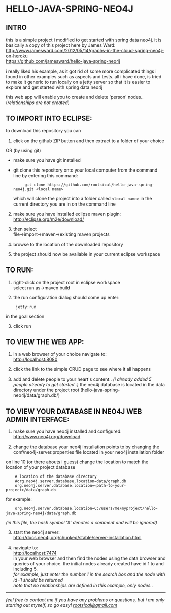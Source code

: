 HELLO-JAVA-SPRING-NEO4J
====

INTRO
----
this is a simple project i modified to get started with spring data neo4j.
it is basically a copy of this project here by James Ward:  
<http://www.jamesward.com/2012/05/14/graphs-in-the-cloud-spring-neo4j-on-heroku>  
<https://github.com/jamesward/hello-java-spring-neo4j>

i really liked his example, as it got rid of some more complicated things i found in other examples such as aspects and tests. all i have done, is tried to make it generic to run locally on a jetty server so that it is easier to explore and get started with spring data neo4j

this web app will enable you to create and delete 'person' nodes.. (*relationships are not created*)


TO IMPORT INTO ECLIPSE:
----
to download this repository you can

1. click on the github ZIP button and then extract to a folder of your choice 

 OR (by using git)
 * make sure you have git installed
 * git clone this repository onto your local computer from the command line by entering this command:

            git clone https://github.com/rootsical/hello-java-spring-neo4j.git <local name>

     which will clone the project into a folder called `<local name>` in the current directory you are in on the command line

2. make sure you have installed eclipse maven plugin:  
<http://eclipse.org/m2e/download/>

3. then select  
file->import->maven->existing maven projects

4. browse to the location of the downloaded repository

5. the project should now be available in your current eclipse workspace

TO RUN:
----
1. right-click on the project root in eclipse workspace  
select run as->maven build

2. the run configuration dialog should come up
enter:

        jetty:run

 in the goal section

3. click run

TO VIEW THE WEB APP:
----
1. in a web browser of your choice navigate to:  
<http://localhost:8080>

2. click the link to the simple CRUD page to see where it all happens

3. add and delete people to your heart's content.. *(i already added 5 people already to get started..)*  the neo4j database is located in the data directory under the project root
(hello-java-spring-neo4j/data/graph.db/)

TO VIEW YOUR DATABASE IN NEO4J WEB ADMIN INTERFACE:
----
1. make sure you have neo4j installed and configured:  
<http://www.neo4j.org/download>

2. change the database your neo4j installation points to by changing the
conf/neo4j-server.properties file located in your neo4j installation folder

 on line 10 (or there abouts i guess) change the location to match the location of your project database

	    # location of the database directory 
	    #org.neo4j.server.database.location=data/graph.db
	    org.neo4j.server.database.location=<path-to-your-project>/data/graph.db

 for example:

        org.neo4j.server.database.location=C:/users/me/myproject/hello-java-spring-neo4j/data/graph.db

 *(in this file, the hash symbol '#' denotes a comment and will be ignored)*

3. start the neo4j server:  
<http://docs.neo4j.org/chunked/stable/server-installation.html>

4. navigate to:  
<http://localhost:7474>  
in your web browser and then find the nodes using the data browser and queries of your choice.  the initial nodes already created have id 1 to and including 5.  
*for example, just enter the number 1 in the search box and the node with id=1 should be returned*  
*note that no relationships are defined in this example, only nodes..*  

- - -  
*feel free to contact me if you have any problems or questions, but i am only starting out myself, so go easy!
rootsical@gmail.com*